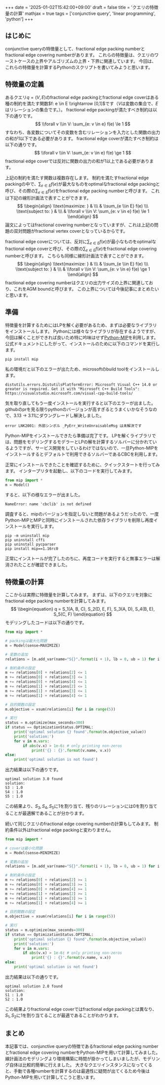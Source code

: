 +++
date = '2025-01-02T15:42:00+09:00'
draft = false
title = 'クエリの特徴量の計算'
mathjax = true
tags = ['conjunctive query', 'linear programming', 'python']
+++

## はじめに
conjunctive queryの特徴量として、fractional edge packing numberとfractional edge covering numberがあります。
これらの特徴量は、クエリのワーストケースの上界やアルゴリズムの上界・下界に関連しています。
今回は、これらの特徴量を計算するPythonのスクリプトを書いてみようと思います。

## 特徴量の定義
あるクエリ$q = (V, E)$のfractional edge packingとfractional edge coverはある種の制約を満たす関数$f: e \in E \\rightarrow [0,1]$です（$V$は変数の集合で、$E$はリレーションの集合です。）。
fractional edge packingが満たすべき制約は以下の通りです。
$$
\\forall v \\in V: \sum_{e: v \in e} f(e) \le 1
$$
すなわち、各変数についてその変数を含むリレーションを入力とした関数の出力の和が$1$以下である必要があります。
fractional edge coverが満たすべき制約は以下の通りです。
$$
\\forall v \\in V: \sum_{e: v \in e} f(e) \ge 1
$$
fractional edge coverでは反対に関数の出力の和が$1$以上である必要があります。

上記の制約を満たす関数は複数存在します。
制約を満たすfractional edge packingの中で、$\sum_{e \in E} f(e)$が最大なものをoptimalなfractional edge packingと呼び、その際の$\sum_{e \in E} f(e)$をfractional edge packing numberと呼びます。
これは下記の線形計画法で表すことができます。
$$
\\begin{align}
\\text{maximize: } & \\\
& \\sum_{e \\in E} f(e) \\\
\\text{subject to: } & \\\
& \\forall v \\in V: \sum_{e: v \in e} f(e) \le 1
\\end{align}
$$
論文によってはfractional covering numberとなっていますが、これは上記の問題の双対問題がfractional vertex coverとなっているからです。

fractional edge coverについては、反対に$\sum_{e \in E} f(e)$が最小なものをoptimalなfractional edge coverと呼び、その際の$\sum_{e \in E} f(e)$をfractional edge covering numberと呼びます。
こちらも同様に線形計画法で表すことができます。
$$
\\begin{align}
\\text{maximize: } & \\\
& \\sum_{e \\in E} f(e) \\\
\\text{subject to: } & \\\
& \\forall v \\in V: \sum_{e: v \in e} f(e) \ge 1
\\end{align}
$$
fractional edge covering numberはクエリの出力サイズの上界に関連しており、これをAGM boundと呼びます。
この上界については今後記事にまとめたいと思います。

## 準備
特徴量を計算するためにはLPを解く必要があるため、まずは必要なライブラリをインストールします。
Pythonには様々なライブラリが存在するようですが、今回は解くことができれば良いため特に吟味はせず[Python-MIP](https://www.python-mip.com/)を利用します。
公式ドキュメントにしたがって、インストールのために以下のコマンドを実行します。
```text
pip install mip
```
私の環境だと以下のエラーが出たため、microsoftのbuild toolをインストールします。
```text
distutils.errors.DistutilsPlatformError: Microsoft Visual C++ 14.0 or greater is required. Get it with "Microsoft C++ Build Tools": https://visualstudio.microsoft.com/visual-cpp-build-tools/
```
気を取り直してもう一度インストールを実行すると以下のエラーが出ました。
githubのprを見る限りpythonのバージョンが高すぎるとうまくいかなそうなので、3.13 -> 3.11にダウングレードし解決しました。
```text
error LNK2001: 外部シンボル _PyErr_WriteUnraisableMsg は未解決です
```
Python-MIPをインストールできたら準備は完了です。
LPを解くライブラリでは、問題をモデリングするモデラーとLPの解を計算するソルバーに分かれているようですが、サービス開発をしているわけではないので、一旦Python-MIPをインストールするとデフォルトで利用できるソルバーであるCBCを利用します。

正常にインストールできたことを確認するために、クイックスタートを行ってみます。
インタープリタを起動し、以下のコードを実行してみます。
```python
from mip import *
m = Model()
```
すると、以下の様なエラーが出ました。
```text
NameError: name 'cbclib' is not defined
```
調査すると、mipのバージョンを指定しないと問題があるようだったので、一度Python-MIPとMIPと同時にインストールされた依存ライブラリを削除し再度インストールを実行します。
```text
pip -m uninstall mip
pip uninstall cffi
pip uninstall pycparser
pip install mip==1.16rc0
```
正常にインストールが完了したのちに、再度コードを実行すると無事エラーは解消されたことが確認できました。

## 特徴量の計算
ここからは実際に特徴量を計算してみます。
まずは、以下のクエリを対象にfractional edge packing numberを計算してみます。
$$
\\begin{equation}
q = S_1(A, B, C), S_2(D, E, F), S_3(A, D), S_4(B, E), S_5(C, F)
\\end{equation}
$$
モデリングしたコードは以下の通りです。
```python
from mip import *

# packingは最大化問題
m = Model(sense=MAXIMIZE)

# 変数の追加
relations = [m.add_var(name="S{}".format(i + 1), lb = 0, ub = 1) for i in range(5)]

# 制約条件の設定
m += relations[0] + relations[2] <= 1
m += relations[0] + relations[3] <= 1
m += relations[0] + relations[4] <= 1
m += relations[1] + relations[2] <= 1
m += relations[1] + relations[3] <= 1
m += relations[1] + relations[4] <= 1

# 目的関数の設定
m.objective = xsum(relations[i] for i in range(5))

# 実行
status = m.optimize(max_seconds=300)
if status == OptimizationStatus.OPTIMAL:
    print('optimal solution {} found'.format(m.objective_value))
    print('solution:')
    for v in m.vars:
        if abs(v.x) > 1e-6: # only printing non-zeros
            print('{} : {}'.format(v.name, v.x))
else:
    print('optimal solution is not found')
```
出力結果は以下の通りです。
```text
optimal solution 3.0 found
solution:
S3 : 1.0
S4 : 1.0
S5 : 1.0
```
この結果より、$S_3, S_4, S_5$に$1$を割り当て、残りのリレーションには$0$を割り当てることが最適解であることが分かります。

続いて同じクエリのfractional edge covering numberの計算もしてみます。
制約条件以外はfractional edge packingと変わりません。
```python
from mip import *

# coverは最小化問題
m = Model(sense=MINIMIZE)

# 変数の追加
relations = [m.add_var(name="S{}".format(i + 1), lb = 0, ub = 1) for i in range(5)]

# 制約条件の設定
m += relations[0] + relations[2] >= 1
m += relations[0] + relations[3] >= 1
m += relations[0] + relations[4] >= 1
m += relations[1] + relations[2] >= 1
m += relations[1] + relations[3] >= 1
m += relations[1] + relations[4] >= 1

# 目的関数の設定
m.objective = xsum(relations[i] for i in range(5))

# 実行
status = m.optimize(max_seconds=300)
if status == OptimizationStatus.OPTIMAL:
    print('optimal solution {} found'.format(m.objective_value))
    print('solution:')
    for v in m.vars:
        if abs(v.x) > 1e-6: # only printing non-zeros
            print('{} : {}'.format(v.name, v.x))
else:
    print('optimal solution is not found')
```
出力結果は以下の通りです。
```text
optimal solution 2.0 found
solution:
S1 : 1.0
S2 : 1.0
```
この結果よりfractional edge coverではfractional edge packingとは異なり、$S_1, S_2$に1を割り当てることが最適であることがわかります。

## まとめ
本記事では、conjunctive queryの特徴であるfractional edge packing numberとfractional edge covering numberをPython-MIPを用いて計算してみました。
線計画法のモデリングより環境構築に時間が掛かってしまいましたが、モデリング自体は比較的簡単に行えました。
大きなクエリインスタンスになってくると、手動で各種numberを計算するのは最適性に疑問が出てくるため今後はPython-MIPを用いて計算してこうと思います。